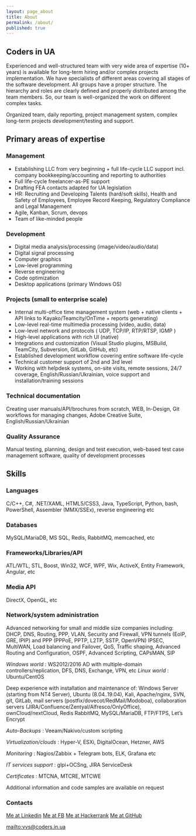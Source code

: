 ```yaml
---
layout: page_about
title: About
permalink: /about/
published: true
---
```


## Coders in UA

Experienced and well-structured team with very wide area of expertise (10+ years) is available for long-term hiring and/or complex projects implementation. We have specialists of different areas covering all stages of the software development.  All groups have a proper structure. The hierarchy and roles are clearly defined and properly distributed among the team members. So, our team is well-organized the work on different complex tasks.

Organized team, daily reporting, project management system, complex long-term projects development/testing and support.

## Primary areas of expertise
### Management
- Establishing LLC from very beginning + full life-cycle LLC support incl. company bookkeeping/accounting and reporting to authorities
- Full life-cycle freelancer-as-PE support
- Drafting FEA contacts adapted for UA legislation
- HR: Recruiting and Developing Talents (hard/soft skills), Health and Safety of Employees, Employee Record Keeping, Regulatory Compliance and Legal Management
- Agile, Kanban, Scrum, devops
- Team of like-minded people

### Development
- Digital media analysis/processing (image/video/audio/data)
- Digital signal processing
- Computer graphics
- Low-level programming
- Reverse engineering
- Code optimization
- Desktop applications (primary Windows OS)


### Projects (small to enterprise scale)
- Internal multi-office time management system (web + native clients + API links to Kayako/Teamcity/OnTime + reports generating)
- Low-level real-time multimedia processing (video, audio, data)
- Low-level network and protocols ( UDP, TCP/IP, RTP/RTSP, IGMP )
- High-level applications with rich UI (native)
- Integrations and customization (Visual Studio plugins, MSBuild, TeamCity, Subversion, GitLab, GitHub, etc)
- Established development workflow covering entire software life-cycle
- Technical customer support of 2nd and 3rd level
- Working with helpdesk systems, on-site visits, remote sessions, 24/7 coverage, English/Russian/Ukrainian, voice support and installation/training sessions


### Technical documentation
Creating user manuals/API/brochures from scratch, WEB, In-Design, Git workflows for managing changes, Adobe Creative Suite, English/Russian/Ukrainian

### Quality Assurance
Manual testing, planning, design and test execution, web-based test case management software, quality of development processes

 

 

## Skills
### Languages
C/C++, C#, .NET/XAML, HTML5/CSS3, Java, TypeScript, Python, bash, PowerShell, Assembler (MMX/SSEx), reverse engineering etc

### Databases
MySQL/MariaDB, MS SQL, Redis, RabbitMQ, memcached, etc

### Frameworks/Libraries/API
ATL/WTL, STL, Boost, Win32, WCF, WPF, Wix, ActiveX, Entity Framework, Angular, etc

### Media API
DirectX, OpenGL, etc

### Network/system administration
Advanced networking for small and middle size companies including: DHCP, DNS, Routing, PPP, VLAN, Security and Firewall, VPN tunnels (EoIP, GRE, IPIP) and PPP (PPPoE, PPTP, L2TP, SSTP, OpenVPN) IPSEC, MultiWAN, Load balancing and Failover, QoS, Traffic shaping, Advanced Routing and Configuration, OSPF, Advanced Scripting, CAPsMAN, SIP

_Windows world_ : WS2012/2016 AD with multiple-domain controllers/replication, DFS, DNS, Exchange, VPN, etc
_Linux world_ : Ubuntu/CentOS

Deep experience with installation and maintenance of: Windows Server (starting from NT4 Server), Ubuntu (8.04..19.04), Kali, Apache/nginx, SVN, git, GitLab, mail servers (postfix/dovecot/RedMail/Modoboa), collaboration servers (JIRA/Confluence/Zentyal/Alfresco/OnlyOffice), ownCloud/nextCloud, Redis RabbitMQ, MySQL/MariaDB, FTP/FTPS, Let’s Encrypt

_Auto-Backups_ : Veeam/Nakivo/custom scripting

_Virtualization/clouds_ : Hyper-V, ESXi, DigitalOcean, Hetzner, AWS

_Monitoring_ : Nagios/Zabbix + Telegram bots, ELK, Grafana etc

_IT services support_ : glpi+OCSng, JIRA ServiceDesk

_Certificates_ : MTCNA, MTCRE, MTCWE

 

Additional information and code samples are available on request

 
### Contacts

[Me at Linkedin](https://www.linkedin.com/in/blackvs/)
[Me at FB](https://www.facebook.com/sydorenko.volodymyr)
[Me at Hackerrank](https://www.hackerrank.com/BlackVS/)
[Me at GitHub](https://github.com/BlackVS)

[mailto:vvs@coders.in.ua](mailto:vvs@coders.in.ua)


